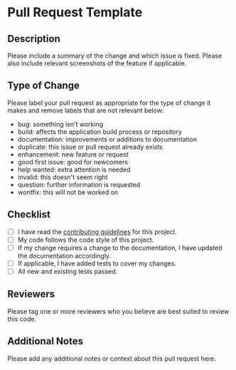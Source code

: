 # Pull Request Template

## Description

Please include a summary of the change and which issue is fixed. Please also include relevant screenshots of the feature if applicable.

## Type of Change

Please label your pull request as appropriate for the type of change it makes and remove labels that are not relevant below:

- bug: something isn't working
- build: affects the application build process or repository
- documentation: improvements or additions to documentation
- duplicate: this issue or pull request already exists
- enhancement: new feature or request
- good first issue: good for newcomers
- help wanted: extra attention is needed
- invalid: this doesn't seem right
- question: further information is requested
- wontfix: this will not be worked on

## Checklist

- [ ] I have read the [contributing guidelines](CONTRIBUTING.md) for this project.
- [ ] My code follows the code style of this project.
- [ ] If my change requires a change to the documentation, I have updated the documentation accordingly.
- [ ] If applicable, I have added tests to cover my changes.
- [ ] All new and existing tests passed.

## Reviewers

Please tag one or more reviewers who you believe are best suited to review this code.

## Additional Notes

Please add any additional notes or context about this pull request here.
